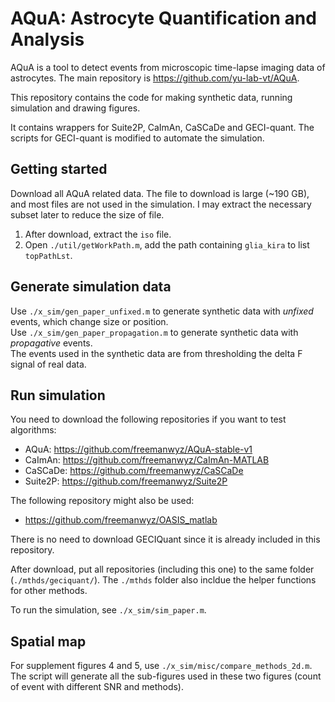 # AQuA: Astrocyte Quantification and Analysis
AQuA is a tool to detect events from microscopic time-lapse imaging data of astrocytes. The main repository is https://github.com/yu-lab-vt/AQuA.

This repository contains the code for making synthetic data, running simulation and drawing figures.

It contains wrappers for Suite2P, CaImAn, CaSCaDe and GECI-quant. The scripts for GECI-quant is modified to automate the simulation.

## Getting started
Download all AQuA related data. The file to download is large (~190 GB), and most files are not used in the simulation. I may extract the necessary subset later to reduce the size of file.

1. After download, extract the `iso` file.
2. Open `./util/getWorkPath.m`, add the path containing `glia_kira` to list `topPathLst`.

## Generate simulation data
Use `./x_sim/gen_paper_unfixed.m` to generate synthetic data with *unfixed* events, which change size or position.  
Use `./x_sim/gen_paper_propagation.m` to generate synthetic data with *propagative* events.  
The events used in the synthetic data are from thresholding the delta F signal of real data.

## Run simulation
You need to download the following repositories if you want to test algorithms:
- AQuA: https://github.com/freemanwyz/AQuA-stable-v1 
- CaImAn: https://github.com/freemanwyz/CaImAn-MATLAB
- CaSCaDe: https://github.com/freemanwyz/CaSCaDe
- Suite2P: https://github.com/freemanwyz/Suite2P

The following repository might also be used:
- https://github.com/freemanwyz/OASIS_matlab

There is no need to download GECIQuant since it is already included in this repository.

After download, put all repositories (including this one) to the same folder (`./mthds/geciquant/`). The `./mthds` folder also incldue the helper functions for other methods.

To run the simulation, see `./x_sim/sim_paper.m`.

## Spatial map
For supplement figures 4 and 5, use `./x_sim/misc/compare_methods_2d.m`.  
The script will generate all the sub-figures used in these two figures (count of event with different SNR and methods).  





